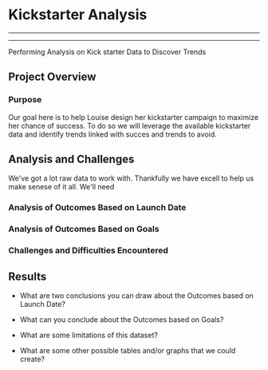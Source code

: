 # Kickstarter Analysis
---
---
Performing Analysis on Kick starter Data to Discover Trends


## Project Overview

### Purpose
Our goal here is to help Louise design her kickstarter campaign to maximize her chance of success. To do so we will leverage the available kickstarter data and identify trends linked with succes and trends to avoid. 

## Analysis and Challenges
We've got a lot raw data to work with. Thankfully we have excell to help us make senese of it all. We'll need 

### Analysis of Outcomes Based on Launch Date

### Analysis of Outcomes Based on Goals

### Challenges and Difficulties Encountered

## Results

- What are two conclusions you can draw about the Outcomes based on Launch Date?

- What can you conclude about the Outcomes based on Goals?

- What are some limitations of this dataset?

- What are some other possible tables and/or graphs that we could create?
